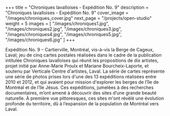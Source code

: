+++
title = "Chroniques lavalloises - Expédition No. 9"
description = "Chroniques lavalloises - Expédition No. 9"
cover_image = "/images/chroniques_cover.jpg"
next_page = "/projects/open-studio"
weight = 5
images = [
"/images/chroniques1.jpg",
"/images/chroniques2.jpg",
"/images/chroniques3.jpg",
"/images/chroniques4.jpg",
"/images/chroniques5.jpg",
"/images/chroniques6.jpg"
]
+++

Expédition No. 9 – Cartierville, Montréal, vis-à-vis la Berge de Cageux, Laval; jeu de cinq cartes postales réalisées dans le cadre de la publication intitulée Chroniques lavalloises qui réunit les propositions de dix artistes, projet initié par Anne-Marie Proulx et Mariane Bourcheix-Laporte, et soutenu par Verticale Centre d'artistes, Laval. La série de cartes représente une série de photos prises lors d'une des 13 expéditions réalisées entre 2010 et 2012, et qui avaient pour mission d'explorer les berges de l’île de Montréal et de l’île Jésus. Ces expéditions, jumelées à des recherches documentaires, m’ont amené à découvrir des sites d’une grande beauté naturelle. À première vue pittoresques, ces sites m'ont révèlé une évolution profonde du territoire, dû à l’expansion de la population de Montréal vers Laval.
